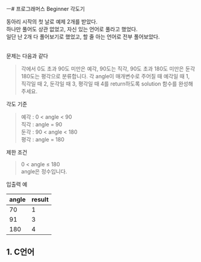 ㅡ# 프로그래머스 Beginner 각도기

동아리 시작의 첫 날로 예제 2개를 받았다.<br/>
하나만 풀어도 상관 없었고, 자신 있는 언어로 풀라고 했었다.<br/>
일단 난 2개 다 풀어보기로 했었고, 할 줄 아는 언어로 전부 풀어보았다.<br/>
<br/>


문제는 다음과 같다

>각에서 0도 초과 90도 미만은 예각, 90도는 직각, 90도 초과 180도 미만은 둔각 180도는 평각으로 분류합니다. 각 angle이 매개변수로 주어질 때 예각일 때 1, 직각일 때 2, 둔각일 때 3, 평각일 때 4를 return하도록 solution 함수를 완성해주세요.<br/>

각도 기준
>예각 : 0 < angle < 90<br/>
직각 : angle = 90<br/>
둔각 : 90 < angle < 180<br/>
평각 : angle = 180<br/>

제한 조건
>0 < angle ≤ 180<br/>
angle은 정수입니다.<br/>

입출력 예

|angle|result|
|---|---|
|70|1|
|91|3|
|180|4|

## 1. C언어
